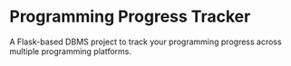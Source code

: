 # Programming Progress Tracker
A Flask-based DBMS project to track your programming progress across multiple programming platforms.

